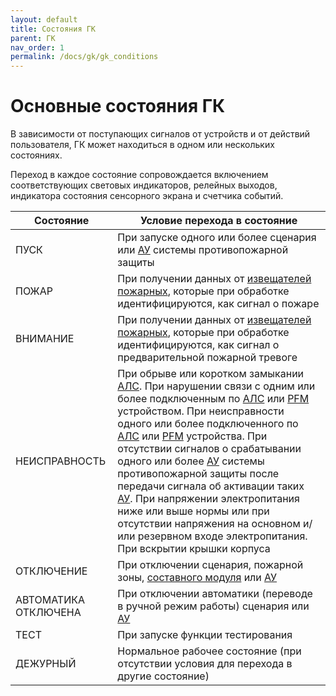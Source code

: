 ```yaml
---
layout: default
title: Состояния ГК
parent: ГК
nav_order: 1
permalink: /docs/gk/gk_conditions
---
```


# Основные состояния ГК
В зависимости от поступающих сигналов от устройств и от действий пользователя, ГК может находиться в одном или нескольких состояниях.

Переход в каждое состояние сопровождается включением соответствующих световых индикаторов, релейных выходов, индикатора состояния сенсорного экрана и счетчика событий.

<table> 
  <thead> 
    <tr> 
      <th style="text-align: center" >Состояние</th>
      <th style="text-align: center">Условие перехода в состояние</th>
    </tr>
  </thead> 
  <tbody>
    <tr>
      <td id="состояние_пуск" style="text-align: left">ПУСК</td>
      <td style="text-align: left">При запуске одного или более сценария или <a href="/gk_manual/docs/global_system#адресное-устройство">АУ</a> системы противопожарной защиты</td>
    </tr>
    <tr>
      <td id="состояние_пожар" style="text-align: left">ПОЖАР</td>
      <td style="text-align: left">При получении данных от <a href="/gk_manual/docs/global_system/address_devices#извещатели">извещателей пожарных</a>, которые при обработке идентифицируются, как сигнал о пожаре</td>
    </tr>
    <tr>
      <td id="состояние_внимание" style="text-align: left">ВНИМАНИЕ</td>
      <td style="text-align: left">При получении данных от <a href="/gk_manual/docs/global_system/address_devices#извещатели">извещателей пожарных</a>, которые при обработке идентифицируются, как сигнал о предварительной пожарной тревоге</td>
    </tr>
    <tr>
      <td id="состояние_неисправность" style="text-align: left">НЕИСПРАВНОСТЬ</td>
      <td style="text-align: left">При обрыве или коротком замыкании <a href="/gk_manual/docs/intelligence/communications_lines.html#адресная-линия-связи">АЛС</a>. При нарушении связи с одним или более подключенным по <a href="/gk_manual/docs/intelligence/communications_lines.html#адресная-линия-связи">АЛС</a> или <a href="/gk_manual/docs/intelligence/communications_lines.html#цифровая-линия-связи">PFM</a> устройством. При неисправности одного или более подключенного по <a href="/gk_manual/docs/intelligence/communications_lines.html#адресная-линия-связи">АЛС</a> или <a href="/gk_manual/docs/intelligence/communications_lines.html#цифровая-линия-связи">PFM</a> устройства. При отсутствии сигналов о срабатывании одного или более <a href="/gk_manual/docs/global_system#адресное-устройство">АУ</a> системы противопожарной защиты после передачи сигнала об активации таких <a href="/gk_manual/docs/global_system#адресное-устройство">АУ</a>. При напряжении электропитания ниже или выше нормы или при отсутствии напряжения на основном и/или резервном входе электропитания. При вскрытии крышки корпуса</td>
    </tr>
    <tr>
      <td id="состояние_отключение" style="text-align: left">ОТКЛЮЧЕНИЕ</td>
      <td style="text-align: left">При отключении сценария, пожарной зоны, <a href="/gk_manual/docs/intelligence/modules.html#составные-модули">составного модуля</a> или <a href="/gk_manual/docs/global_system#адресное-устройство">АУ</a></td>
    </tr>
    <tr>
      <td id="состояние_автоматика_отключена" style="text-align: left">АВТОМАТИКА ОТКЛЮЧЕНА</td>
      <td style="text-align: left">При отключении автоматики (переводе в ручной режим работы) сценария или <a href="/gk_manual/docs/global_system#адресное-устройство">АУ</a></td>
    </tr>
    <tr>
      <td id="состояние_тест" style="text-align: left">ТЕСТ</td>
      <td style="text-align: left">При запуске функции тестирования</td>
    </tr>
    <tr>
      <td id="состояние_дежурный" style="text-align: left">ДЕЖУРНЫЙ</td>
      <td style="text-align: left">Нормальное рабочее состояние (при отсутствии условия для перехода в другие состояние)</td>
    </tr>
  </tbody>
</table>
